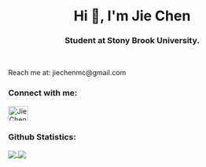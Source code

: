 <h1 align="center">Hi 👋, I'm Jie Chen</h1>
<h3 align="center">Student at Stony Brook University.</h3>
<br />

<!--
About Me!
-->
<p>
  Reach me at: jiechenmc@gmail.com
</p>
<!--
Connect With Me!
-->
<h3 align="left">Connect with me:</h3>
<p>
  <a href="https://www.linkedin.com/in/jie-chensbu/" target="blank"><img align="center"
      src="https://raw.githubusercontent.com/rahuldkjain/github-profile-readme-generator/master/src/images/icons/Social/linked-in-alt.svg"
      alt="Jie Chen" height="30" width="40" /></a>
</p>

<!--
Statistics
-->
<h3>Github Statistics:</h3>
<p>
<a href="https://github.com/anuraghazra/github-readme-stats">
  <img align="center" src="https://github-readme-stats.vercel.app/api?username=jiechenmc&show_icons=true&count_prive=true" />
</a>
<a href="https://github.com/anuraghazra/convoychat">
  <img align="center" src="https://github-readme-stats.vercel.app/api/top-langs/?username=jiechenmc&layout=compact" />
</a>
</p>
